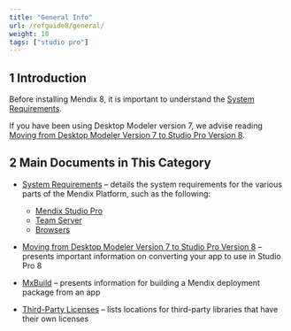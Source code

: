 ```yaml
---
title: "General Info"
url: /refguide8/general/
weight: 10
tags: ["studio pro"]
---
```


## 1 Introduction

Before installing Mendix 8, it is important to understand the [System Requirements](/refguide8/system-requirements/). 

If you have been using Desktop Modeler version 7, we advise reading [Moving from Desktop Modeler Version 7 to Studio Pro Version 8](/refguide8/moving-from-7-to-8/).

## 2 Main Documents in This Category

* [System Requirements](/refguide8/system-requirements/) – details the system requirements for the various parts of the Mendix Platform, such as the following:

	* [Mendix Studio Pro](/refguide8/system-requirements/#sp)
	* [Team Server](/refguide8/system-requirements/#ts)
	* [Browsers](/refguide8/system-requirements/#browsers)

* [Moving from Desktop Modeler Version 7 to Studio Pro Version 8](/refguide8/moving-from-7-to-8/) – presents important information on converting your app to use in Studio Pro 8
* [MxBuild](/refguide8/mxbuild/) – presents information for building a Mendix deployment package from an app
* [Third-Party Licenses](/refguide8/third-party-licenses/) – lists locations for third-party libraries that have their own licenses
